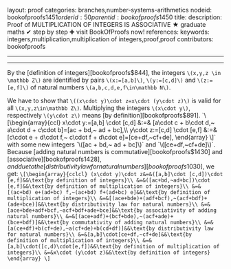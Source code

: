 layout: proof
categories: branches,number-systems-arithmetics
nodeid: bookofproofs$1451
orderid: 50
parentid: bookofproofs$1450
title: 
description:  Proof of MULTIPLICATION OF INTEGERS IS ASSOCIATIVE &#9733; graduate maths &#10004; step by step &#10010; visit BookOfProofs now!
references: 
keywords: integers,multiplication,multiplication of integers,proof,proof
contributors: bookofproofs

---


---

By the [definition of integers][bookofproofs$844], the integers `\(x,y,z \in \mathbb Z\)` are identified by pairs `\(x:=[a,b]\)`, `\(y:=[c,d]\)` and `\(z:=[e,f]\)` of natural numbers `\(a,b,c,d,e,f\in\mathbb N\)`. 

We have to show that `\((x\cdot y)\cdot z=x\cdot (y\cdot z)\)` is valid for all `\(x,y,z\in\mathbb Z\)`. Multiplying the integers `\(x\cdot y\)`, respectively `\(y\cdot z\)` means [by definition][bookofproofs$891].
`\[\begin{array}{ccl}
x\cdot y:=[a,b] \cdot [c,d] &:=& [a\cdot c + b\cdot d,~ a\cdot d + c\cdot b]=[ac + bd,~ ad + bc],\\
y\cdot z:=[c,d] \cdot [e,f] &:=& [c\cdot e + d\cdot f,~ c\cdot f + d\cdot e]=[ce+df,~cf+de],
\end{array}
\]`
with some new integers `\([ac + bd,~ ad + bc]\)` and `\([ce+df,~cf+de]\)`. Because [adding natural numbers is commutative][bookofproofs$1430] and [associative][bookofproofs$1428], and due to the [distributivity law for natural numbers][bookofproofs$1030], we get:
`\[\begin{array}{cclcl}
(x\cdot y)\cdot z&=&([a,b]\cdot [c,d])\cdot [e,f]&&\text{by definition of integers}\\
&=&([ac+bd,~ad+bc])\cdot [e,f]&&\text{by definition of multiplication of integers}\\
&=&[(ac+bd) e+(ad+bc) f,~(ac+bd) f+(ad+bc) e]&&\text{by definition of multiplication of integers}\\
&=&[(ace+bde)+(adf+bcf),~(acf+bdf)+(ade+bce)]&&\text{by distributivity law for natural numbers}\\
&=&[ace+bde+adf+bcf,~acf+bdf+ade+bce]&&\text{by associativity of adding natural numbers}\\
&=&[(ace+adf)+(bcf+bde),~(acf+ade)+(bce+bdf)]&&\text{by commutativity of adding natural numbers}\\
&=&[a(ce+df)+b(cf+de),~a(cf+de)+b(cd+df)]&&\text{by distributivity law for natural numbers}\\
&=&[a,b]\cdot[ce+df,~cf+de]&&\text{by definition of multiplication of integers}\\
&=&[a,b]\cdot([c,d)\cdot[e,f])&&\text{by definition of multiplication of integers}\\
&=&x\cdot (y\cdot z)&&\text{by definition of integers}
\end{array}
\]`
